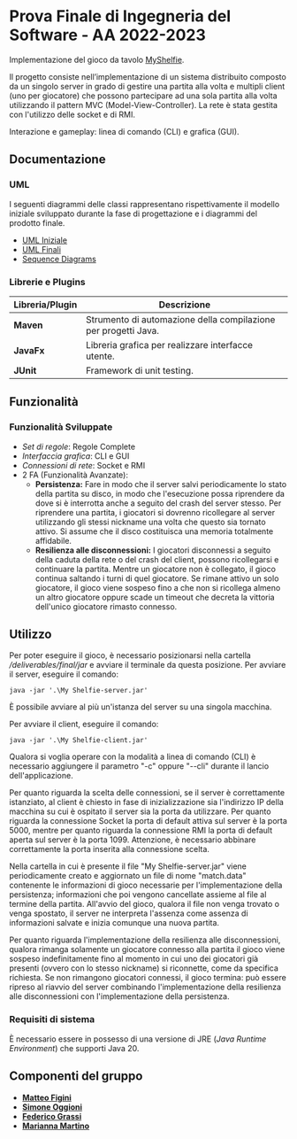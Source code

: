 # Prova Finale di Ingegneria del Software - AA 2022-2023

Implementazione del gioco da tavolo [MyShelfie](http://www.craniocreations.it/prodotto/my-shelfie/).

Il progetto consiste nell’implementazione di un sistema distribuito composto da un singolo server in grado di gestire una partita alla volta e multipli client (uno per giocatore) che possono partecipare ad una sola partita alla volta utilizzando il pattern MVC (Model-View-Controller).
La rete è stata gestita con l'utilizzo delle socket e di RMI.

Interazione e gameplay: linea di comando (CLI) e grafica (GUI).

## Documentazione

### UML
I seguenti diagrammi delle classi rappresentano rispettivamente il modello iniziale sviluppato durante la fase di progettazione e i diagrammi del prodotto finale.
- [UML Iniziale](https://github.com/matteo-figini/ing-sw-2023-figini-martino-oggioni-grassi/blob/main/deliverables/initial/uml_model_initial.png)
- [UML Finali](https://github.com/matteo-figini/ing-sw-2023-figini-martino-oggioni-grassi/blob/main/deliverables/final/uml/Class%20Diagram/)
- [Sequence Diagrams](https://github.com/matteo-figini/ing-sw-2023-figini-martino-oggioni-grassi/blob/main/deliverables/final/uml/Sequence%20Diagrams/)

### Librerie e Plugins
|Libreria/Plugin|Descrizione|
|---------------|-----------|
|__Maven__|Strumento di automazione della compilazione per progetti Java.|
|__JavaFx__|Libreria grafica per realizzare interfacce utente.|
|__JUnit__|Framework di unit testing.|

## Funzionalità
### Funzionalità Sviluppate
- _Set di regole_: Regole Complete
- _Interfaccia grafica_: CLI e GUI
- _Connessioni di rete_: Socket e RMI
- 2 FA (Funzionalità Avanzate):
    - __Persistenza:__ Fare in modo che il server salvi periodicamente lo stato della partita su disco, in modo
che l'esecuzione possa riprendere da dove si è interrotta anche a seguito del crash del server stesso.
Per riprendere una partita, i giocatori si dovrenno ricollegare al server utilizzando gli stessi nickname
una volta che questo sia tornato attivo. Si assume che il disco costituisca una memoria totalmente
affidabile.
    - __Resilienza alle disconnessioni:__ I giocatori disconnessi a seguito della caduta della rete o del crash
del client, possono ricollegarsi e continuare la partita. Mentre un giocatore non è collegato, il gioco
continua saltando i turni di quel giocatore. Se rimane attivo un solo giocatore, il gioco viene sospeso
fino a che non si ricollega almeno un altro giocatore oppure scade un timeout che decreta la vittoria
dell'unico giocatore rimasto connesso.

## Utilizzo
Per poter eseguire il gioco, è necessario posizionarsi nella cartella _/deliverables/final/jar_ e avviare il 
terminale da questa posizione.
Per avviare il server, eseguire il comando:
```
java -jar '.\My Shelfie-server.jar'
```
È possibile avviare al più un'istanza del server su una singola macchina.

Per avviare il client, eseguire il comando:
```
java -jar '.\My Shelfie-client.jar'
```
Qualora si voglia operare con la modalità a linea di comando (CLI) è necessario aggiungere il parametro "-c" oppure 
"--cli" durante il lancio dell'applicazione.

Per quanto riguarda la scelta delle connessioni, se il server è correttamente istanziato, al client è chiesto in fase di 
inizializzazione sia l'indirizzo IP della macchina su cui è ospitato il server sia la porta da utilizzare. 
Per quanto riguarda la connessione Socket la porta di default attiva sul server è la porta 5000, mentre per quanto 
riguarda la connessione RMI la porta di default aperta sul server è la porta 1099. Attenzione, è necessario abbinare
correttamente la porta inserita alla connessione scelta.

Nella cartella in cui è presente il file "My Shelfie-server.jar" viene periodicamente creato e aggiornato un file di nome
"match.data" contenente le informazioni di gioco necessarie per l'implementazione della persistenza; informazioni che poi
vengono cancellate assieme al file al termine della partita. All'avvio del gioco, qualora il file non venga trovato o 
venga spostato, il server ne interpreta l'assenza come assenza di informazioni salvate e inizia comunque una nuova partita.

Per quanto riguarda l'implementazione della resilienza alle disconnessioni, qualora rimanga solamente un giocatore 
connesso alla partita il gioco viene sospeso indefinitamente fino al momento in cui uno dei giocatori già presenti (ovvero
con lo stesso nickname) si riconnette, come da specifica richiesta. Se non rimangono giocatori connessi, il gioco termina: 
può essere ripreso al riavvio del server combinando l'implementazione della resilienza alle disconnessioni con 
l'implementazione della persistenza.

### Requisiti di sistema
È necessario essere in possesso di una versione di JRE (_Java Runtime Environment_) che supporti Java 20.

## Componenti del gruppo
- [__Matteo Figini__](https://github.com/matteofigini)
- [__Simone Oggioni__](https://github.com/Simone-Oggioni21)
- [__Federico Grassi__](https://github.com/Fede-g01)
- [__Marianna Martino__](https://github.com/mariannamartino)
